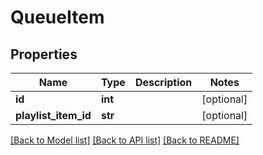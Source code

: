 # QueueItem

## Properties
Name | Type | Description | Notes
------------ | ------------- | ------------- | -------------
**id** | **int** |  | [optional] 
**playlist_item_id** | **str** |  | [optional] 

[[Back to Model list]](../README.md#documentation-for-models) [[Back to API list]](../README.md#documentation-for-api-endpoints) [[Back to README]](../README.md)

